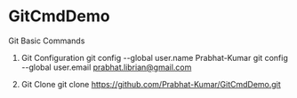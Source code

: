 # GitCmdDemo
Git Basic Commands

1. Git Configuration
git config --global user.name Prabhat-Kumar
git config --global user.email prabhat.librian@gmail.com

2. Git Clone
git clone https://github.com/Prabhat-Kumar/GitCmdDemo.git
